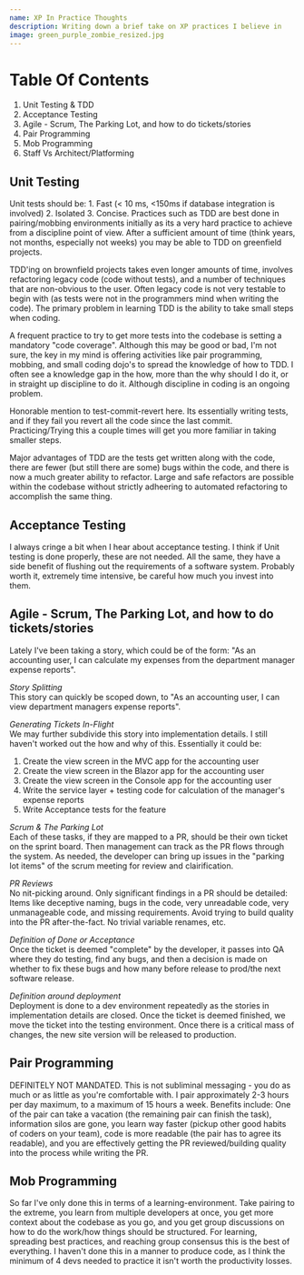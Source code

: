 ```yaml
---
name: XP In Practice Thoughts
description: Writing down a brief take on XP practices I believe in
image: green_purple_zombie_resized.jpg
---
```


# Table Of Contents
1. Unit Testing & TDD
2. Acceptance Testing
3. Agile - Scrum, The Parking Lot, and how to do tickets/stories
4. Pair Programming
5. Mob Programming
6. Staff Vs Architect/Platforming

## Unit Testing

Unit tests should be: 1. Fast (< 10 ms, <150ms if database integration is involved) 2. Isolated 3. Concise. Practices
such as TDD are best done in pairing/mobbing environments initially as its a very hard practice to achieve from a discipline
point of view. After a sufficient amount of time (think years, not months, especially not weeks) you may be able to TDD on greenfield
projects. 

TDD'ing on brownfield projects takes even longer amounts of time, involves refactoring legacy code (code without tests),
and a number of techniques that are non-obvious to the user. Often legacy code is not very testable to begin with (as tests were not in
the programmers mind when writing the code). The primary problem in learning TDD is the ability to take small steps when coding.

A frequent practice to try to get more tests into the codebase is setting a mandatory "code coverage". Although this may be good or bad,
I'm not sure, the key in my mind is offering activities like pair programming, mobbing, and small coding dojo's to spread the knowledge
of how to TDD. I often see a knowledge gap in the how, more than the why should I do it, or in straight up discipline to do it. Although
discipline in coding is an ongoing problem.

Honorable mention to test-commit-revert here. Its essentially writing tests, and if they fail you revert all the code since the last commit.
Practicing/Trying this a couple times will get you more familiar in taking smaller steps.

Major advantages of TDD are the tests get written along with the code, there are fewer (but still there are some) bugs within the code,
and there is now a much greater ability to refactor. Large and safe refactors are possible within the codebase without strictly adheering to
automated refactoring to accomplish the same thing.

## Acceptance Testing

I always cringe a bit when I hear about acceptance testing. I think if Unit testing is done properly, these are not needed. All the same, they
have a side benefit of flushing out the requirements of a software system. Probably worth it, extremely time intensive, be careful how much
you invest into them.

## Agile - Scrum, The Parking Lot, and how to do tickets/stories

Lately I've been taking a story, which could be of the form: "As an accounting user, I can calculate my expenses from the department manager expense reports".

*Story Splitting*  
This story can quickly be scoped down, to "As an accounting user, I can view department managers expense reports".

*Generating Tickets In-Flight*  
We may further subdivide this story into implementation details. I still haven't worked out the how and why of this. Essentially it could be:

1. Create the view screen in the MVC app for the accounting user
2. Create the view screen in the Blazor app for the accounting user
3. Create the view screen in the Console app for the accounting user
4. Write the service layer + testing code for calculation of the manager's expense reports
5. Write Acceptance tests for the feature

*Scrum & The Parking Lot*  
Each of these tasks, if they are mapped to a PR, should be their own ticket on the sprint board. Then management can track as the PR flows through
the system. As needed, the developer can bring up issues in the "parking lot items" of the scrum meeting for review and clairification.

*PR Reviews*  
No nit-picking around. Only significant findings in a PR should be detailed: Items like deceptive naming, bugs in the code, very unreadable code, 
very unmanageable code, and missing requirements. Avoid trying to build quality into the PR after-the-fact. No trivial variable renames, etc.

*Definition of Done or Acceptance*  
Once the ticket is deemed "complete" by the developer, it passes into QA where they do testing, find any bugs, and then a decision is made on whether 
to fix these bugs and how many before release to prod/the next software release.

*Definition around deployment*  
Deployment is done to a dev environment repeatedly as the stories in implementation details are closed. Once the ticket is deemed finished, we move the ticket
into the testing environment. Once there is a critical mass of changes, the new site version will be released to production.

## Pair Programming
DEFINITELY NOT MANDATED. This is not subliminal messaging - you do as much or as little as you're comfortable with. I pair approximately 2-3 hours per day
maximum, to a maximum of 15 hours a week. Benefits include: One of the pair can take a vacation (the remaining pair can finish the task), information silos 
are gone, you learn way faster (pickup other good habits of coders on your team), code is more readable (the pair has to agree its readable), and you are effectively
getting the PR reviewed/building quality into the process while writing the PR.

## Mob Programming
So far I've only done this in terms of a learning-environment. Take pairing to the extreme, you learn from multiple developers at once, you get more context
about the codebase as you go, and you get group discussions on how to do the work/how things should be structured. For learning, spreading best practices, and reaching
group consensus this is the best of everything. I haven't done this in a manner to produce code, as I think the minimum of 4 devs needed to practice it isn't worth
the productivity losses.

